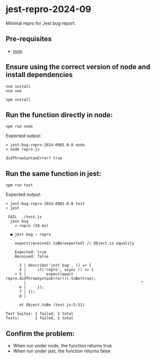 # jest-repro-2024-09

Minimal repro for Jest bug report.

## Pre-requisites

- [nvm](https://github.com/nvm-sh/nvm)

## Ensure using the correct version of node and install dependencies

```
nvm install
nvm use

npm install
```

## Run the function directly in node:

```
npm run node
```

Expected output:

```
> jest-bug-repro-2024-09@1.0.0 node
> node repro.js

didThrowSyntaxError? true
```

## Run the same function in jest:

```
npm run test
```

Expected output:

```
> jest-bug-repro-2024-09@1.0.0 test
> jest

 FAIL  ./test.js
  jest bug
    ✕ repro (18 ms)

  ● jest bug › repro

    expect(received).toBe(expected) // Object.is equality

    Expected: true
    Received: false

      3 | describe('jest bug', () => {
      4 |     it('repro', async () => {
    > 5 |         expect(await repro.didThrowSyntaxError()).toBe(true);
        |                                                   ^
      6 |     });
      7 | });
      8 |

      at Object.toBe (test.js:5:51)

Test Suites: 1 failed, 1 total
Tests:       1 failed, 1 total
```

## Confirm the problem:

- When run under node, the function returns true
- When run under jest, the function returns false

